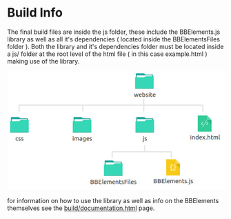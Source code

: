 # Build Info

The final build files are inside the js folder, these include the BBElements.js library as well as all it's dependencies ( located inside the BBElementsFiles folder ). Both the library and it's dependencies folder must be located inside a js/ folder at the root level of the html file ( in this case example.html ) making use of the library.

![Image of Yaktocat](diagram.jpg)

for information on how to use the library as well as info on the BBElements themselves see the [build/documentation.html](http://labs.brangerbriz.com/bbelements/build/documentation.html) page.
